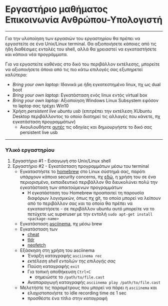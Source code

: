 # Εργαστήριο μαθήματος Επικοινωνία Ανθρώπου-Υπολογιστή
---
Για την υλοποίηση των εργασιών του εργαστηρίου θα πρέπει να εργαστείτε σε ένα Unix/Linux terminal. Θα αξιοποιήσετε κάποιες από τις ήδη διαθέσιμες εντολές του shell, αλλά θα χρειαστεί να εγκαταστήσετε και κάποια νέα προγράμματα.

Για να εργαστείτε καθένας στο δικό του περιβάλλον εκτέλεσης, μπορείτε να αξιοποιήσετε όποια από τις πιο κάτω επιλογές σας εξυπηρετεί καλύτερα:
 * _Bring your own laptop:_ Ιδανικά με ήδη εγκατεστημένο linux, πχ ως dual boot
 * _Bring your own laptop:_ Εγκατάσταση ενός linux εντός virtual box
 * _Bring your own laptop:_ Αξιοποίηση Windows Linux Subsystem εφόσον το laptop σας τρέχει Win10
 * Χρήση _persistent live ubuntu usb_ (επιτρέπει την εκτέλεση XUbuntu Desktop περιβάλλοντος το οποίο διατηρεί τις αλλαγές που κάνετε, πχ εγκατάσταση προγραμμάτων)
   <!-- - Μπορείτε να κατεβάσετε ένα κατάλληλο `image` [εδώ](https://195.130.127.104/hci.xubuntu.iso)
     - Μεταφέρετε το image σε ένα usb stick τουλάχιστον 4GB
     - Κάντε boot από οποιοδήποτε desktop του εργαστηρίου
     - _Μετά την ολοκλήρωση της εγκατάστασης το flashάκι σας θα εμφανίζεται να έχει μέγεθος 4GB, χρησιμοποιήστε το [GParted](https://www.howtoforge.com/partitioning_with_gparted) για να δημιουργήσετε ένα νέο partition ό,τι τύπου θέλετε_ -->
   - Ακουλουθήστε [αυτές](https://www.howtogeek.com/howto/14912/create-a-persistent-bootable-ubuntu-usb-flash-drive/) τις οδηγίες και δημιουργήστε το δικό σας persistent live usb

---
### Υλικό εργαστηρίου

1. Εργαστήριο #1 - Εισαγωγή στο Unix/Linux shell
2. Εργαστήριο #2 - Εγκατάσταση προγραμμάτων μέσω του terminal
   * Εγκαταστήστε το [homebrew](https://docs.brew.sh/Homebrew-on-Linux) στο Linux σύστημά σας, παρότι υπάρχουν κάποια security concerns, πχ [εδώ](https://discourse.brew.sh/t/security-issues-using-homebrew-malicious-insertion/3379/2), η χρήση του σε ένα περιορισμένο, εκπαιδευτικό περιβάλλον θα διευκολύνει πολύ την εγκατάσταση των απαιτούμενων προγραμμάτων
     - Η εγκατάσταση του Homebrew προαπαιτεί τη παρουσία διαφόρων λογισμικών, όπως πχ git, τα οποία μπορεί να λείπουν από το περιβάλλον σας και τα οποία θα πρέπει να εγκαταστήσετε - σε περιβάλλον ubuntu αυτό μπορείτε να το πετύχετε ως superuser με την εντολή `sudo apt-get install <package-name>`
   * Εγκατάσταση [asciinema](https://asciinema.org/docs/installation), πχ μέσω brew
   * Εγκατάσταση των
     - [cheat](https://github.com/cheat/cheat)
     - [tldr](https://tldr.sh/)
     - [neofetch](https://github.com/dylanaraps/neofetch)
   * Εξάσκηση στη χρήση του asciinema
     - Έναρξη καταγραφής `asciinema rec`
     - _εκτέλεση shell εντολών της επιλογής σας_
     - Παύση καταγραφής `exit`
     - Για τοπική αποθήκευση `Ctrl+C`
       - σημειώστε το `/path/to/file.cast`
     - Αναπαραγωγή καταγραφής `asciinema play /path/to/file.cast`
   * Μελετήστε τις παραμέτρους που μπορεί να πάρει η `asciinema` και
     - ελαχιστοποιήστε το idle recording time σε 1 sec
     - προσθέστε ένα τίτλο στην καταγραφή
